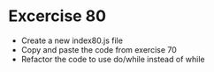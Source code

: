 # Excercise 80

* Create a new index80.js file
* Copy and paste the code from exercise 70
* Refactor the code to use do/while instead of while